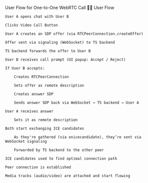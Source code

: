 User Flow for One-to-One WebRTC Call
🧑‍💻 User Flow

    User A opens chat with User B

    Clicks Video Call Button

    User A creates an SDP offer (via RTCPeerConnection.createOffer)

    Offer sent via signaling (WebSocket) to TS backend

    TS backend forwards the offer to User B

    User B receives call prompt (UI popup: Accept / Reject)

    If User B accepts:

        Creates RTCPeerConnection

        Sets offer as remote description

        Creates answer SDP

        Sends answer SDP back via WebSocket → TS backend → User A

    User A receives answer

        Sets it as remote description

    Both start exchanging ICE candidates

        As they're gathered (via onicecandidate), they’re sent via WebSocket signaling

        Forwarded by TS backend to the other peer

    ICE candidates used to find optimal connection path

    Peer connection is established

    Media tracks (audio/video) are attached and start flowing
